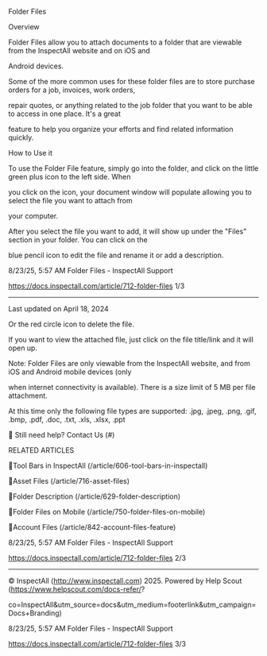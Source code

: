Folder Files

Overview

Folder Files allow you to attach documents to a folder that are viewable from the InspectAll website and on iOS and

Android devices.

Some of the more common uses for these folder files are to store purchase orders for a job, invoices, work orders,

repair quotes, or anything related to the job folder that you want to be able to access in one place.  It's a great

feature to help you organize your efforts and find related information quickly.

How to Use it

To use the Folder File feature, simply go into the folder, and click on the little green plus icon to the left side.  When

you click on the icon, your document window will populate allowing you to select the file you want to attach from

your computer.

After you select the file you want to add, it will show up under the "Files" section in your folder.  You can click on the

blue pencil icon to edit the file and rename it or add a description.

8/23/25, 5:57 AM Folder Files - InspectAll Support

https://docs.inspectall.com/article/712-folder-files 1/3


---

Last updated on April 18, 2024

Or the red circle icon to delete the file.

If you want to view the attached file, just click on the file title/link and it will open up.

Note:  Folder Files are only viewable from the InspectAll website, and from iOS and Android mobile devices (only

when internet connectivity is available).  There is a size limit of 5 MB per file attachment.

At this time only the following file types are supported: .jpg, .jpeg, .png, .gif, .bmp, .pdf, .doc, .txt, .xls, .xlsx, .ppt

 Still need help? Contact Us (#)

RELATED ARTICLES

Tool Bars in InspectAll (/article/606-tool-bars-in-inspectall)

Asset Files (/article/716-asset-files)

Folder Description (/article/629-folder-description)

Folder Files on Mobile (/article/750-folder-files-on-mobile)

Account Files (/article/842-account-files-feature)

8/23/25, 5:57 AM Folder Files - InspectAll Support

https://docs.inspectall.com/article/712-folder-files 2/3


---

© InspectAll (http://www.inspectall.com) 2025. Powered by Help Scout (https://www.helpscout.com/docs-refer/?

co=InspectAll&utm_source=docs&utm_medium=footerlink&utm_campaign=Docs+Branding)

8/23/25, 5:57 AM Folder Files - InspectAll Support

https://docs.inspectall.com/article/712-folder-files 3/3

